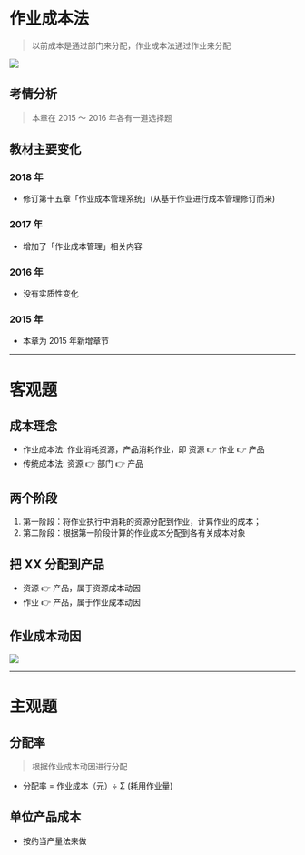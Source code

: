 # 作业成本法
> 以前成本是通过部门来分配，作业成本法通过作业来分配

![][image-1]

## 考情分析
> 本章在 2015 ～ 2016 年各有一道选择题

## 教材主要变化
### 2018 年
- 修订第十五章「作业成本管理系统」(从基于作业进行成本管理修订而来)
### 2017 年
- 增加了「作业成本管理」相关内容
### 2016 年
- 没有实质性变化
### 2015 年
- 本章为 2015 年新增章节

---- 
# 客观题
## 成本理念
- 作业成本法: 作业消耗资源，产品消耗作业，即 资源 👉 作业 👉 产品
- 传统成本法: 资源 👉 部门 👉 产品

## 两个阶段
1. 第一阶段：将作业执行中消耗的资源分配到作业，计算作业的成本； 
2. 第二阶段：根据第一阶段计算的作业成本分配到各有关成本对象

## 把 XX 分配到产品
- 资源 👉 产品，属于资源成本动因
- 作业 👉 产品，属于作业成本动因

## 作业成本动因
![][image-2]

---- 
# 主观题
## 分配率
> 根据作业成本动因进行分配

- 分配率 = 作业成本（元）÷ Σ (耗用作业量)

## 单位产品成本
- 按约当产量法来做

[image-1]:	https://ws3.sinaimg.cn/large/006tKfTcgy1fpxn0ryuvsj30bt07kq4a.jpg
[image-2]:	https://ws3.sinaimg.cn/large/006tKfTcgy1fpxnfcqufhj31kw09jwkp.jpg
